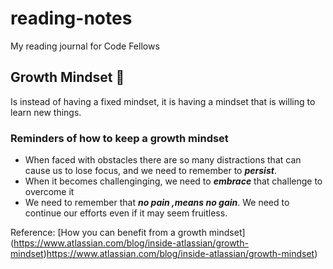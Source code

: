 # reading-notes
My reading journal for Code Fellows 

## Growth Mindset :brain:

Is instead of having a fixed mindset, it is having a mindset that is willing to learn new things.

### Reminders of how to keep a growth mindset
- When faced with obstacles there are so many distractions that can cause us to lose focus, and we need to remember to ***persist***.
- When it becomes challenginging, we need to ***embrace*** that challenge to overcome it
- We need to remember that ***no pain ,means no gain***. We need to continue our efforts even if it may seem fruitless.

Reference: [How you can benefit from a growth mindset] (https://www.atlassian.com/blog/inside-atlassian/growth-mindset)https://www.atlassian.com/blog/inside-atlassian/growth-mindset)
